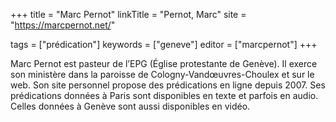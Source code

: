 +++
title = "Marc Pernot"
linkTitle = "Pernot, Marc"
site = "https://marcpernot.net/"

tags = ["prédication"]
keywords = ["geneve"]
editor = ["marcpernot"]
+++

Marc Pernot est pasteur de l’EPG (Église protestante de Genève). Il exerce son ministère dans la paroisse de Cologny-Vandœuvres-Choulex et sur le web. Son site personnel propose des prédications en ligne depuis 2007. Ses prédications données à Paris sont disponibles en texte et parfois en audio. Celles données à Genève sont aussi disponibles en vidéo.
